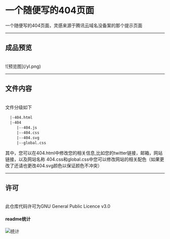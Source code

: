 # 一个随便写的404页面
一个随便写的404页面，灵感来源于腾讯云域名没备案的那个提示页面
<hr>

## 成品预览
<br>
![预览图](/yl.png)
<hr>

## 文件内容
<br>
文件分级如下

```
  |-404.html
  |-404
     |--404.js
     |--404.css
     |--404.svg
     |--global.css
```

其中，您可以在404.html中修改您的相关信息,比如您的twitter链接，邮箱，网站链接，以及网站名称
404.css和global.css中您可以修改网站的相关配色（如果更改了还请也更改404.svg颜色以保证颜色不冲突）
<hr>

## 许可
<br>
此仓库代码许可为GNU General Public Licence v3.0

#### readme统计
![统计](https://count.getloli.com/get/@misaka10843?theme=elbooru)

